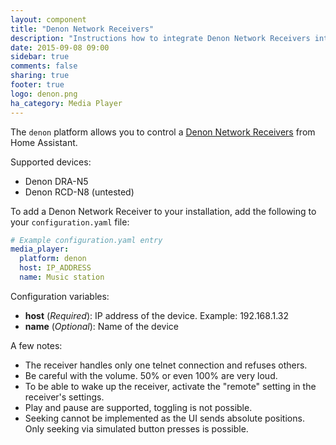 ```yaml
---
layout: component
title: "Denon Network Receivers"
description: "Instructions how to integrate Denon Network Receivers into Home Assistant."
date: 2015-09-08 09:00
sidebar: true
comments: false
sharing: true
footer: true
logo: denon.png
ha_category: Media Player
---
```



The `denon` platform allows you to control a [Denon Network Receivers](http://www.denon.co.uk/chg/product/compactsystems/networkmusicsystems/ceolpiccolo) from Home Assistant.

Supported devices:

- Denon DRA-N5
- Denon RCD-N8 (untested)

To add a Denon Network Receiver to your installation, add the following to your `configuration.yaml` file:

```yaml
# Example configuration.yaml entry
media_player:
  platform: denon
  host: IP_ADDRESS
  name: Music station
```
Configuration variables:

- **host** (*Required*): IP address of the device. Example: 192.168.1.32
- **name** (*Optional*): Name of the device

A few notes:

- The receiver handles only one telnet connection and refuses others.
- Be careful with the volume. 50% or even 100% are very loud.
- To be able to wake up the receiver, activate the "remote" setting in the receiver's settings.
- Play and pause are supported, toggling is not possible.
- Seeking cannot be implemented as the UI sends absolute positions. Only seeking via simulated button presses is possible.
